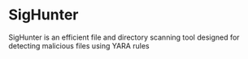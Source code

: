 # SigHunter
SigHunter is an efficient file and directory scanning tool designed for detecting malicious files using YARA rules
